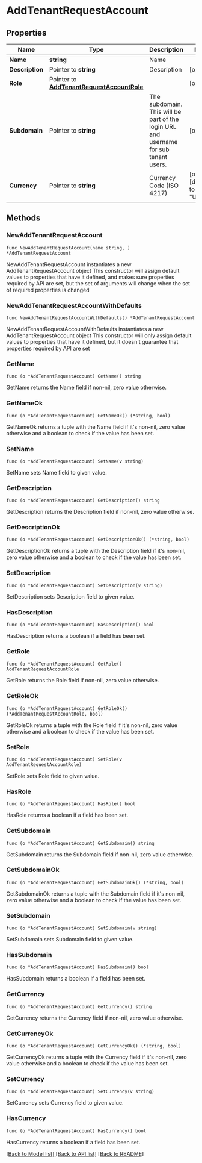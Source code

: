 # AddTenantRequestAccount

## Properties

Name | Type | Description | Notes
------------ | ------------- | ------------- | -------------
**Name** | **string** | Name | 
**Description** | Pointer to **string** | Description | [optional] 
**Role** | Pointer to [**AddTenantRequestAccountRole**](AddTenantRequestAccountRole.md) |  | [optional] 
**Subdomain** | Pointer to **string** | The subdomain. This will be part of the login URL and username for sub tenant users. | [optional] 
**Currency** | Pointer to **string** | Currency Code (ISO 4217) | [optional] [default to "USD"]

## Methods

### NewAddTenantRequestAccount

`func NewAddTenantRequestAccount(name string, ) *AddTenantRequestAccount`

NewAddTenantRequestAccount instantiates a new AddTenantRequestAccount object
This constructor will assign default values to properties that have it defined,
and makes sure properties required by API are set, but the set of arguments
will change when the set of required properties is changed

### NewAddTenantRequestAccountWithDefaults

`func NewAddTenantRequestAccountWithDefaults() *AddTenantRequestAccount`

NewAddTenantRequestAccountWithDefaults instantiates a new AddTenantRequestAccount object
This constructor will only assign default values to properties that have it defined,
but it doesn't guarantee that properties required by API are set

### GetName

`func (o *AddTenantRequestAccount) GetName() string`

GetName returns the Name field if non-nil, zero value otherwise.

### GetNameOk

`func (o *AddTenantRequestAccount) GetNameOk() (*string, bool)`

GetNameOk returns a tuple with the Name field if it's non-nil, zero value otherwise
and a boolean to check if the value has been set.

### SetName

`func (o *AddTenantRequestAccount) SetName(v string)`

SetName sets Name field to given value.


### GetDescription

`func (o *AddTenantRequestAccount) GetDescription() string`

GetDescription returns the Description field if non-nil, zero value otherwise.

### GetDescriptionOk

`func (o *AddTenantRequestAccount) GetDescriptionOk() (*string, bool)`

GetDescriptionOk returns a tuple with the Description field if it's non-nil, zero value otherwise
and a boolean to check if the value has been set.

### SetDescription

`func (o *AddTenantRequestAccount) SetDescription(v string)`

SetDescription sets Description field to given value.

### HasDescription

`func (o *AddTenantRequestAccount) HasDescription() bool`

HasDescription returns a boolean if a field has been set.

### GetRole

`func (o *AddTenantRequestAccount) GetRole() AddTenantRequestAccountRole`

GetRole returns the Role field if non-nil, zero value otherwise.

### GetRoleOk

`func (o *AddTenantRequestAccount) GetRoleOk() (*AddTenantRequestAccountRole, bool)`

GetRoleOk returns a tuple with the Role field if it's non-nil, zero value otherwise
and a boolean to check if the value has been set.

### SetRole

`func (o *AddTenantRequestAccount) SetRole(v AddTenantRequestAccountRole)`

SetRole sets Role field to given value.

### HasRole

`func (o *AddTenantRequestAccount) HasRole() bool`

HasRole returns a boolean if a field has been set.

### GetSubdomain

`func (o *AddTenantRequestAccount) GetSubdomain() string`

GetSubdomain returns the Subdomain field if non-nil, zero value otherwise.

### GetSubdomainOk

`func (o *AddTenantRequestAccount) GetSubdomainOk() (*string, bool)`

GetSubdomainOk returns a tuple with the Subdomain field if it's non-nil, zero value otherwise
and a boolean to check if the value has been set.

### SetSubdomain

`func (o *AddTenantRequestAccount) SetSubdomain(v string)`

SetSubdomain sets Subdomain field to given value.

### HasSubdomain

`func (o *AddTenantRequestAccount) HasSubdomain() bool`

HasSubdomain returns a boolean if a field has been set.

### GetCurrency

`func (o *AddTenantRequestAccount) GetCurrency() string`

GetCurrency returns the Currency field if non-nil, zero value otherwise.

### GetCurrencyOk

`func (o *AddTenantRequestAccount) GetCurrencyOk() (*string, bool)`

GetCurrencyOk returns a tuple with the Currency field if it's non-nil, zero value otherwise
and a boolean to check if the value has been set.

### SetCurrency

`func (o *AddTenantRequestAccount) SetCurrency(v string)`

SetCurrency sets Currency field to given value.

### HasCurrency

`func (o *AddTenantRequestAccount) HasCurrency() bool`

HasCurrency returns a boolean if a field has been set.


[[Back to Model list]](../README.md#documentation-for-models) [[Back to API list]](../README.md#documentation-for-api-endpoints) [[Back to README]](../README.md)



